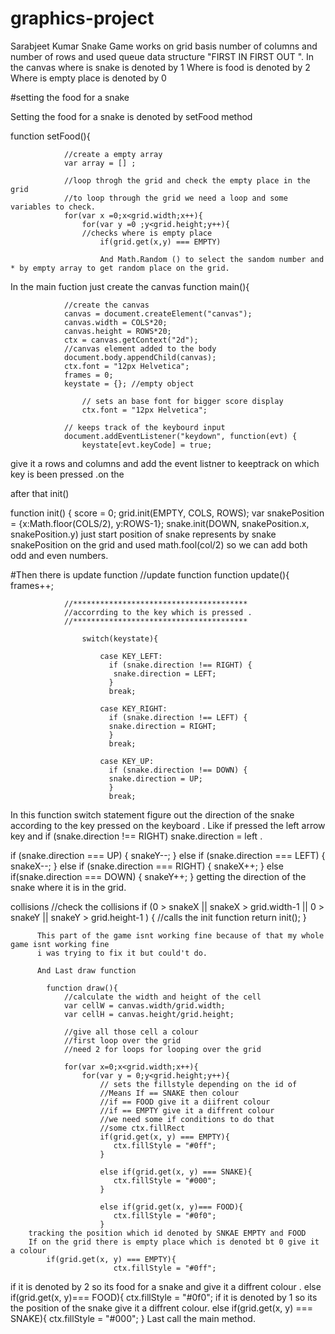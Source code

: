 # graphics-project
Sarabjeet Kumar
Snake Game works on grid basis 
number of columns and number of rows 
and used queue data structure "FIRST IN FIRST OUT ".
In the canvas where is snake is denoted by 1
Where is food is denoted by 2
Where is empty place is denoted by 0

#setting the food for a snake 

Setting the food for a snake is denoted by setFood method 

 function setFood(){
                
                //create a empty array 
                var array = [] ;
                
                //loop throgh the grid and check the empty place in the grid
                //to loop through the grid we need a loop and some variables to check.
                for(var x =0;x<grid.width;x++){
                    for(var y =0 ;y<grid.height;y++){
                    //checks where is empty place 
                        if(grid.get(x,y) === EMPTY)
                        
                        And Math.Random () to select the sandom number and * by empty array to get random place on the grid.
                        
                        
In the main fuction just create the canvas 
   function main(){
    
                //create the canvas 
                canvas = document.createElement("canvas");
                canvas.width = COLS*20;
                canvas.height = ROWS*20;
                ctx = canvas.getContext("2d");
                //canvas element added to the body
                document.body.appendChild(canvas);
                ctx.font = "12px Helvetica";
                frames = 0;
                keystate = {}; //empty object
                
                	// sets an base font for bigger score display
	                ctx.font = "12px Helvetica";
                
                // keeps track of the keybourd input
                document.addEventListener("keydown", function(evt) {
                    keystate[evt.keyCode] = true;
give it a rows and columns 
and add the event listner to keeptrack on which key is been pressed .on the 

after that init()

 function init() {
                score = 0;
                grid.init(EMPTY, COLS, ROWS);
                var snakePosition = {x:Math.floor(COLS/2), y:ROWS-1};
                snake.init(DOWN, snakePosition.x, snakePosition.y)
just start position of snake represents by snake snakePosition on the grid and used math.fool(col/2) so 
we can add both odd and even numbers.

#Then there is update function
  //update function 
            function update(){
                frames++;
                
                //***************************************
                //accorrding to the key which is pressed . 
                //***************************************
                
                    switch(keystate){  
                            
                        case KEY_LEFT: 
                          if (snake.direction !== RIGHT) {
                           snake.direction = LEFT;
                          }
                          break;

                        case KEY_RIGHT:
                          if (snake.direction !== LEFT) {
                          snake.direction = RIGHT;
                          }
                          break;

                        case KEY_UP:
                          if (snake.direction !== DOWN) {
                          snake.direction = UP;
                          }
                          break;
In this function switch statement figure out the direction of the snake according to
the key pressed on the keyboard . Like if pressed the left arrow key and 
 if (snake.direction !== RIGHT) 
 snake.direction = left .
 
 if (snake.direction === UP) { 
                        snakeY--;
                    }
                    else if (snake.direction === LEFT) { 
                       snakeX--; 
                    }
                    else if (snake.direction === RIGHT) { 
                       snakeX++; 
                    } 
                    else if(snake.direction === DOWN) { 
                        snakeY++; 
                    }
  getting the direction of the snake where it is in the grid.
  
  
  
collisions 
//check the collisions 
                    if (0 > snakeX || snakeX > grid.width-1  || 0 > snakeY || snakeY > grid.height-1 ) {
                        //calls the init function
			           return init();
		            }
		            
		  This part of the game isnt working fine because of that my whole game isnt working fine 
		  i was trying to fix it but could't do.
		  
		  And Last draw function
		   
            function draw(){
                //calculate the width and height of the cell
                var cellW = canvas.width/grid.width;
                var cellH = canvas.height/grid.height;
                
                //give all those cell a colour 
                //first loop over the grid 
                //need 2 for loops for looping over the grid
                
                for(var x=0;x<grid.width;x++){
                    for(var y = 0;y<grid.height;y++){
                        // sets the fillstyle depending on the id of
                        //Means If == SNAKE then colour 
                        //if == FOOD give it a diifrent colour 
                        //if == EMPTY give it a diffrent colour
                        //we need some if conditions to do that 
                        //some ctx.fillRect
                        if(grid.get(x, y) === EMPTY){
                           ctx.fillStyle = "#0ff"; 
                        }
		                
                        else if(grid.get(x, y) === SNAKE){
                           ctx.fillStyle = "#000"; 
                        }
		
                        else if(grid.get(x, y)=== FOOD){
                           ctx.fillStyle = "#0f0"; 
                        }
		tracking the position which id denoted by SNKAE EMPTY and FOOD 
		If on the grid there is empty place which is denoted bt 0 give it a colour 
		    if(grid.get(x, y) === EMPTY){
                           ctx.fillStyle = "#0ff"; 
                           
  if it is denoted by 2 so its food for a snake and give it a diffrent colour .
  else if(grid.get(x, y)=== FOOD){
                           ctx.fillStyle = "#0f0"; 
  if it is denoted by 1 so its the position of the snake give it a diffrent colour.
else if(grid.get(x, y) === SNAKE){
                           ctx.fillStyle = "#000"; 
                        }
Last call the main method.
  
